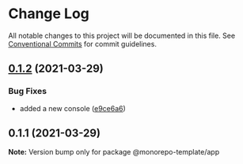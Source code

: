# Change Log

All notable changes to this project will be documented in this file.
See [Conventional Commits](https://conventionalcommits.org) for commit guidelines.

## [0.1.2](https://github.com/anujit/semver-monorepo-test/compare/@monorepo-template/app@0.1.1...@monorepo-template/app@0.1.2) (2021-03-29)


### Bug Fixes

* added a new console ([e9ce6a6](https://github.com/anujit/semver-monorepo-test/commit/e9ce6a6bb29fb536997ddfad35b7812113539177))





## 0.1.1 (2021-03-29)

**Note:** Version bump only for package @monorepo-template/app
